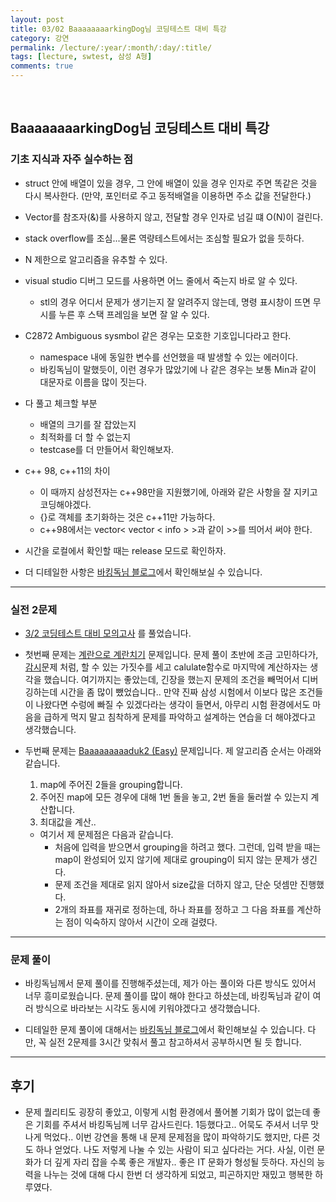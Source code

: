 ```yaml
---
layout: post
title: 03/02 BaaaaaaaarkingDog님 코딩테스트 대비 특강
category: 강연
permalink: /lecture/:year/:month/:day/:title/
tags: [lecture, swtest, 삼성 A형]
comments: true
---
```

<br>

## BaaaaaaaarkingDog님 코딩테스트 대비 특강

### 기초 지식과 자주 실수하는 점

* struct 안에 배열이 있을 경우, 그 안에 배열이 있을 경우 인자로 주면 똑같은 것을 다시 복사한다. (만약, 포인터로 주고 동적배열을 이용하면 주소 값을 전달한다.)

* Vector를 참조자(&)를 사용하지 않고, 전달할 경우 인자로 넘길 떄 O(N)이 걸린다.

* stack overflow를 조심...물론 역량테스트에서는 조심할 필요가 없을 듯하다.

* N 제한으로 알고리즘을 유추할 수 있다.

* visual studio 디버그 모드를 사용하면 어느 줄에서 죽는지 바로 알 수 있다.
    * stl의 경우 어디서 문제가 생기는지 잘 알려주지 않는데, 명령 표시창이 뜨면 무시를 누른 후 스택 프레임을 보면 잘 알 수 있다.

* C2872 Ambiguous sysmbol 같은 경우는 모호한 기호입니다라고 한다.
    * namespace 내에 동일한 변수를 선언했을 때 발생할 수 있는 에러이다.
    * 바킹독님이 말했듯이, 이런 경우가 많았기에 나 같은 경우는 보통 Min과 같이 대문자로 이름을 많이 짓는다.

* 다 풀고 체크할 부분
    * 배열의 크기를 잘 잡았는지
    * 최적화를 더 할 수 없는지
    * testcase를 더 만들어서 확인해보자.

* c++ 98, c++11의 차이
    * 이 때까지 삼성전자는 c++98만을 지원했기에, 아래와 같은 사항을 잘 지키고 코딩해야겠다.
    * {}로 객체를 초기화하는 것은 c++11만 가능하다.
    * c++98에서는 vector< vector < info > >과 같이 >>를 띄어서 써야 한다.

* 시간을 로컬에서 확인할 때는 release 모드로 확인하자.

* 더 디테일한 사항은 [바킹독님 블로그](https://blog.encrypted.gg/category/%EA%B0%95%EC%A2%8C/%EC%8B%A4%EC%A0%84%20%EC%95%8C%EA%B3%A0%EB%A6%AC%EC%A6%98)에서 확인해보실 수 있습니다.

---

### 실전 2문제

* [3/2 코딩테스트 대비 모의고사](https://www.acmicpc.net/contest/view/396) 를 풀었습니다.

* 첫번째 문제는 [계란으로 계란치기](https://www.acmicpc.net/problem/16987) 문제입니다. 문제 풀이 초반에 조금 고민하다가, [감시](https://www.acmicpc.net/problem/15683)문제 처럼, 할 수 있는 가짓수를 세고 calulate함수로 마지막에 계산하자는 생각을 했습니다. 여기까지는 좋았는데, 긴장을 했는지 문제의 조건을 빼먹어서 디버깅하는데 시간을 좀 많이 뺐었습니다.. 만약 진짜 삼성 시험에서 이보다 많은 조건들이 나왔다면 수렁에 빠질 수 있겠다라는 생각이 들면서, 아무리 시험 환경에서도 마음을 급하게 먹지 말고 침착하게 문제를 파악하고 설계하는 연습을 더 해야겠다고 생각했습니다.

* 두번째 문제는 [Baaaaaaaaaduk2 (Easy)](https://www.acmicpc.net/problem/16988) 문제입니다. 제 알고리즘 순서는 아래와 같습니다.<br>
    1) map에 주어진 2들을 grouping합니다. <br>
    2) 주어진 map에 모든 경우에 대해 1번 돌을 놓고, 2번 돌을 둘러쌀 수 있는지 계산합니다.<br>
    3) 최대값을 계산.. <br>
    * 여기서 제 문제점은 다음과 같습니다.
        * 처음에 입력을 받으면서 grouping을 하려고 했다. 그런데, 입력 받을 때는 map이 완성되어 있지 않기에 제대로 grouping이 되지 않는 문제가 생긴다.
        * 문제 조건을 제대로 읽지 않아서 size값을 더하지 않고, 단순 덧셈만 진행했다.
        * 2개의 좌표를 재귀로 정하는데, 하나 좌표를 정하고 그 다음 좌표를 계산하는 점이 익숙하지 않아서 시간이 오래 걸렸다.

---

### 문제 풀이

* 바킹독님께서 문제 풀이를 진행해주셨는데, 제가 아는 풀이와 다른 방식도 있어서 너무 흥미로웠습니다. 문제 풀이를 많이 해야 한다고 하셨는데, 바킹독님과 같이 여러 방식으로 바라보는 시각도 동시에 키워야겠다고 생각했습니다.

* 디테일한 문제 풀이에 대해서는 [바킹독님 블로그](https://blog.encrypted.gg/category/%EA%B0%95%EC%A2%8C/%EC%8B%A4%EC%A0%84%20%EC%95%8C%EA%B3%A0%EB%A6%AC%EC%A6%98)에서 확인해보실 수 있습니다. 다만, 꼭 실전 2문제를 3시간 맞춰서 풀고 참고하셔서 공부하시면 될 듯 합니다.

---

## 후기

* 문제 퀄리티도 굉장히 좋았고, 이렇게 시험 환경에서 풀어볼 기회가 많이 없는데 좋은 기회를 주셔서 바킹독님께 너무 감사드린다. 1등했다고.. 어묵도 주셔서 너무 맛나게 먹었다.. 이번 강연을 통해 내 문제 문제점을 많이 파악하기도 했지만, 다른 것도 하나 얻었다. 나도 저렇게 나눌 수 있는 사람이 되고 싶다라는 거다. 사실, 이런 문화가 더 깊게 자리 잡을 수록 좋은 개발자.. 좋은 IT 문화가 형성될 듯하다. 자신의 능력을 나누는 것에 대해 다시 한번 더 생각하게 되었고, 피곤하지만 재밌고 행복한 하루였다.